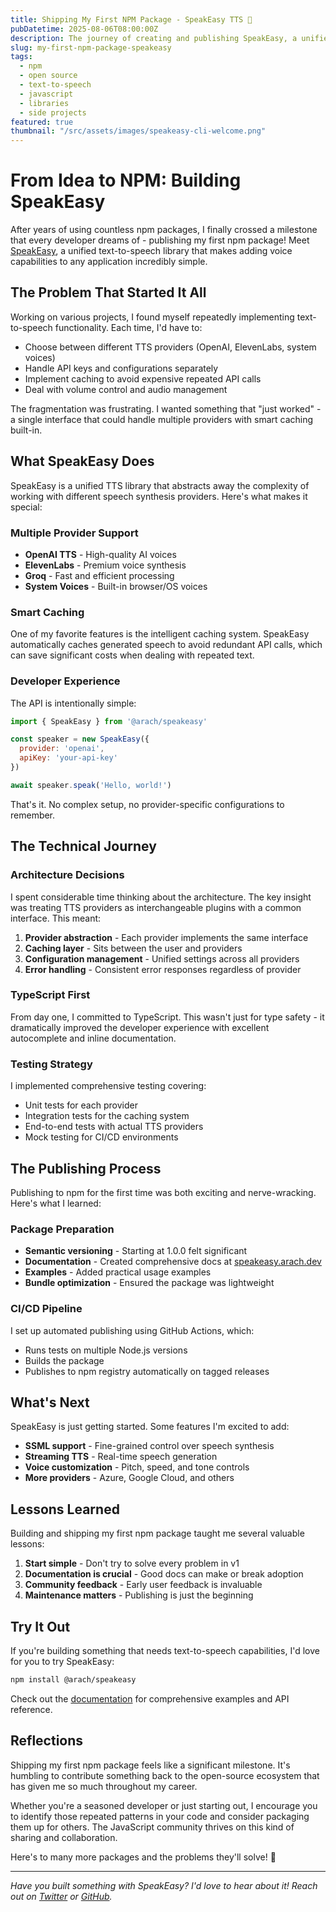 ```yaml
---
title: Shipping My First NPM Package - SpeakEasy TTS 🎤
pubDatetime: 2025-08-06T08:00:00Z
description: The journey of creating and publishing SpeakEasy, a unified text-to-speech library with smart caching and multiple provider support.
slug: my-first-npm-package-speakeasy
tags:
  - npm
  - open source
  - text-to-speech
  - javascript
  - libraries
  - side projects
featured: true
thumbnail: "/src/assets/images/speakeasy-cli-welcome.png"
---
```


# From Idea to NPM: Building SpeakEasy

After years of using countless npm packages, I finally crossed a milestone that every developer dreams of - publishing my first npm package! Meet [SpeakEasy](https://speakeasy.arach.dev/), a unified text-to-speech library that makes adding voice capabilities to any application incredibly simple.

## The Problem That Started It All

Working on various projects, I found myself repeatedly implementing text-to-speech functionality. Each time, I'd have to:

- Choose between different TTS providers (OpenAI, ElevenLabs, system voices)
- Handle API keys and configurations separately  
- Implement caching to avoid expensive repeated API calls
- Deal with volume control and audio management

The fragmentation was frustrating. I wanted something that "just worked" - a single interface that could handle multiple providers with smart caching built-in.

## What SpeakEasy Does

SpeakEasy is a unified TTS library that abstracts away the complexity of working with different speech synthesis providers. Here's what makes it special:

### Multiple Provider Support
- **OpenAI TTS** - High-quality AI voices
- **ElevenLabs** - Premium voice synthesis  
- **Groq** - Fast and efficient processing
- **System Voices** - Built-in browser/OS voices

### Smart Caching
One of my favorite features is the intelligent caching system. SpeakEasy automatically caches generated speech to avoid redundant API calls, which can save significant costs when dealing with repeated text.

### Developer Experience
The API is intentionally simple:

```javascript
import { SpeakEasy } from '@arach/speakeasy'

const speaker = new SpeakEasy({
  provider: 'openai',
  apiKey: 'your-api-key'
})

await speaker.speak('Hello, world!')
```

That's it. No complex setup, no provider-specific configurations to remember.

## The Technical Journey

### Architecture Decisions
I spent considerable time thinking about the architecture. The key insight was treating TTS providers as interchangeable plugins with a common interface. This meant:

1. **Provider abstraction** - Each provider implements the same interface
2. **Caching layer** - Sits between the user and providers
3. **Configuration management** - Unified settings across all providers
4. **Error handling** - Consistent error responses regardless of provider

### TypeScript First
From day one, I committed to TypeScript. This wasn't just for type safety - it dramatically improved the developer experience with excellent autocomplete and inline documentation.

### Testing Strategy
I implemented comprehensive testing covering:
- Unit tests for each provider
- Integration tests for the caching system  
- End-to-end tests with actual TTS providers
- Mock testing for CI/CD environments

## The Publishing Process

Publishing to npm for the first time was both exciting and nerve-wracking. Here's what I learned:

### Package Preparation
- **Semantic versioning** - Starting at 1.0.0 felt significant
- **Documentation** - Created comprehensive docs at [speakeasy.arach.dev](https://speakeasy.arach.dev/)
- **Examples** - Added practical usage examples
- **Bundle optimization** - Ensured the package was lightweight

### CI/CD Pipeline
I set up automated publishing using GitHub Actions, which:
- Runs tests on multiple Node.js versions
- Builds the package
- Publishes to npm registry automatically on tagged releases

## What's Next

SpeakEasy is just getting started. Some features I'm excited to add:

- **SSML support** - Fine-grained control over speech synthesis
- **Streaming TTS** - Real-time speech generation
- **Voice customization** - Pitch, speed, and tone controls
- **More providers** - Azure, Google Cloud, and others

## Lessons Learned

Building and shipping my first npm package taught me several valuable lessons:

1. **Start simple** - Don't try to solve every problem in v1
2. **Documentation is crucial** - Good docs can make or break adoption
3. **Community feedback** - Early user feedback is invaluable
4. **Maintenance matters** - Publishing is just the beginning

## Try It Out

If you're building something that needs text-to-speech capabilities, I'd love for you to try SpeakEasy:

```bash
npm install @arach/speakeasy
```

Check out the [documentation](https://speakeasy.arach.dev/) for comprehensive examples and API reference.

## Reflections

Shipping my first npm package feels like a significant milestone. It's humbling to contribute something back to the open-source ecosystem that has given me so much throughout my career.

Whether you're a seasoned developer or just starting out, I encourage you to identify those repeated patterns in your code and consider packaging them up for others. The JavaScript community thrives on this kind of sharing and collaboration.

Here's to many more packages and the problems they'll solve! 🚀

---

*Have you built something with SpeakEasy? I'd love to hear about it! Reach out on [Twitter](https://twitter.com/arach) or [GitHub](https://github.com/arach).*